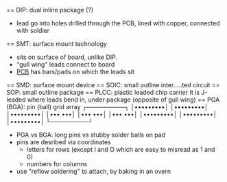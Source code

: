 == DIP: dual inline package (?)

 - lead go into holes drilled through the PCB, lined with copper, connected with soldier

== SMT: surface mount technology

 - sits on surface of board, unlike DIP.
 - "gull wing" leads connect to board
 - [PCB](_acronyms.md) has bars/pads on which the leads sit

== SMD: surface mount device
== SOIC: small outline inter.....ted circuit
== SOP: small outline package
== PLCC: plastic leaded chip carrier
   It is J-leaded where leads bend in, under package (opposite of gull wing)
== PGA (BGA): pin (ball) grid array
   ┌─────────┐
   │•••••••••│
   │•••••••••│
   │•••••••••│
   │•••   •••│
   │•••   •••│
   │•••   •••│
   │•••••••••│
   │•••••••••│
   │•••••••••│
   └─────────┘
  - PGA vs BGA: long pins vs stubby solder balls on pad
  - pins are desribed via coordinates
    - letters for rows (except I and O which are easy to misread as 1 and 0)
    - numbers for columns
  - use "reflow soldering" to attach, by baking in an overn
